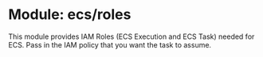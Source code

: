# Module: ecs/roles

This module provides IAM Roles (ECS Execution and ECS Task) needed for ECS.  Pass in the IAM policy that you want the task to assume.

